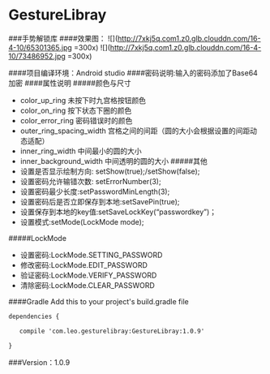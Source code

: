 # GestureLibray
###手势解锁库
####效果图：
![](http://7xkj5q.com1.z0.glb.clouddn.com/16-4-10/65301365.jpg  =300x)
![](http://7xkj5q.com1.z0.glb.clouddn.com/16-4-10/73486952.jpg  =300x)

####项目编译环境：Android studio
####密码说明:输入的密码添加了Base64加密
####属性说明
#####颜色与尺寸
* color_up_ring 未按下时九宫格按钮颜色
* color_on_ring 按下状态下圈的颜色
* color_error_ring 密码错误时的颜色
* outer_ring_spacing_width 宫格之间的间距（圆的大小会根据设置的间距动态适配）
* inner_ring_width 中间最小的圆的大小
* inner_background_width 中间透明的圆的大小
#####其他
* 设置是否显示绘制方向: setShow(true);/setShow(false);
* 设置密码允许输错次数: setErrorNumber(3);
* 设置密码最少长度:setPasswordMinLength(3);
* 设置密码后是否立即保存到本地:setSavePin(true);
* 设置保存到本地的key值:setSaveLockKey(“passwordkey”)；
* 设置模式:setMode(LockMode mode);

#####LockMode
* 设置密码:LockMode.SETTING_PASSWORD
* 修改密码:LockMode.EDIT_PASSWORD
* 验证密码:LockMode.VERIFY_PASSWORD
* 清除密码:LockMode.CLEAR_PASSWORD

####Gradle
Add this to your project's build.gradle file
```xml
dependencies {

   compile 'com.leo.gesturelibray:GestureLibray:1.0.9'

}
```
###Version：1.0.9


